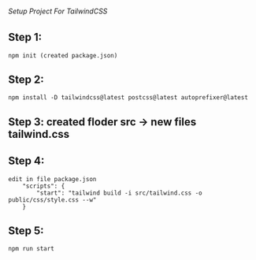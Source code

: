 ###### Setup Project For TailwindCSS

## Step 1: 
    npm init (created package.json)
## Step 2: 
    npm install -D tailwindcss@latest postcss@latest autoprefixer@latest
## Step 3: created floder src -> new files tailwind.css
## Step 4: 
    edit in file package.json
        "scripts": {
            "start": "tailwind build -i src/tailwind.css -o public/css/style.css --w"
        }
## Step 5:
    npm run start
